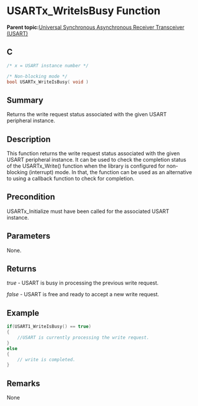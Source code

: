 # USARTx\_WriteIsBusy Function

**Parent topic:**[Universal Synchronous Asynchronous Receiver Transceiver \(USART\)](GUID-5ED4F08A-8227-486D-9727-78BD47CA0866.md)

## C

```c
/* x = USART instance number */

/* Non-blocking mode */
bool USARTx_WriteIsBusy( void )
```

## Summary

Returns the write request status associated with the given USART peripheral instance.

## Description

This function returns the write request status associated with the given USART peripheral instance. It can be used to check the completion status of the USARTx\_Write\(\) function when the library is configured for non-blocking \(interrupt\) mode. In that, the function can be used as an alternative to using a callback function to check for completion.

## Precondition

USARTx\_Initialize must have been called for the associated USART instance.

## Parameters

None.

## Returns

*true* - USART is busy in processing the previous write request.

*false* - USART is free and ready to accept a new write request.

## Example

```c
if(USART1_WriteIsBusy() == true)
{
    //USART is currently processing the write request.
}
else
{
    // write is completed.
}

```

## Remarks

None

